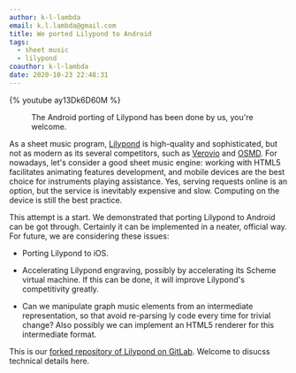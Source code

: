 ```yaml
---
author: k-l-lambda
email: k.l.lambda@gmail.com
title: We ported Lilypond to Android
tags:
  - sheet music
  - lilypond
coauthor: k-l-lambda
date: 2020-10-23 22:48:31
---
```




{% youtube ay13Dk6D60M %}
<figure>
<figcaption>The Android porting of Lilypond has been done by us, you're welcome.</figcaption>
</figure>


As a sheet music program, [Lilypond](https://lilypond.org/) is high-quality and sophisticated, but not as modern as its several competitors,
such as [Verovio](https://www.verovio.org/index.xhtml) and [OSMD](https://opensheetmusicdisplay.org/).
For nowadays, let's consider a good sheet music engine:
working with HTML5 facilitates animating features development, and mobile devices are the best choice for instruments playing assistance.
Yes, serving requests online is an option, but the service is inevitably expensive and slow.
Computing on the device is still the best practice.

<!-- more -->


This attempt is a start. We demonstrated that porting Lilypond to Android can be got through.
Certainly it can be implemented in a neater, official way.
For future, we are considering these issues:

* Porting Lilypond to iOS.

* Accelerating Lilypond engraving, possibly by accelerating its Scheme virtual machine.
  If this can be done, it will improve Lilypond's competitivity greatly.

* Can we manipulate graph music elements from an intermediate representation,
  so that avoid re-parsing ly code every time for trivial change?
  Also possibly we can implement an HTML5 renderer for this intermediate format.

This is our [forked repository of Lilypond on GitLab](https://gitlab.com/k.l.lambda/lilypond).
Welcome to disucss technical details here.
